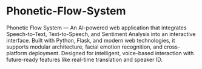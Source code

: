 # Phonetic-Flow-System
Phonetic Flow System — An AI-powered web application that integrates Speech-to-Text, Text-to-Speech, and Sentiment Analysis into an interactive interface. Built with Python, Flask, and modern web technologies, it supports modular architecture, facial emotion recognition, and cross-platform deployment. Designed for intelligent, voice-based interaction with future-ready features like real-time translation and speaker ID.
